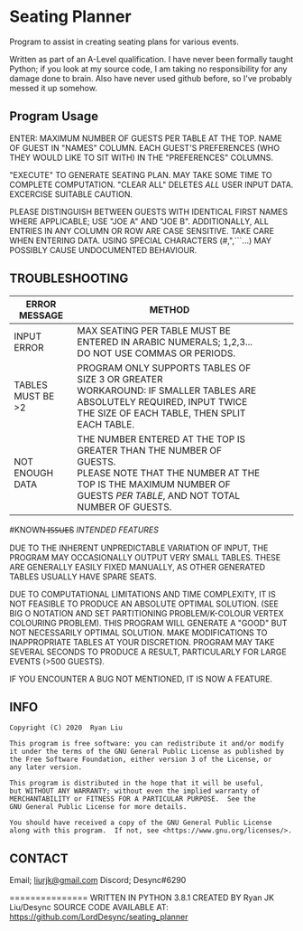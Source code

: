 # Seating Planner
Program to assist in creating seating plans for various events.

Written as part of an A-Level qualification.
I have never been formally taught Python; if you look at my source code, I am taking no responsibility for any damage done to brain.
Also have never used github before, so I've probably messed it up somehow.

## Program Usage

  ENTER:
      MAXIMUM NUMBER OF GUESTS PER TABLE AT THE TOP.
      NAME OF GUEST IN "NAMES" COLUMN.
      EACH GUEST'S PREFERENCES (WHO THEY WOULD LIKE TO SIT WITH) IN THE "PREFERENCES" COLUMNS.

  "EXECUTE" TO GENERATE SEATING PLAN. MAY TAKE SOME TIME TO COMPLETE COMPUTATION.
  "CLEAR ALL" DELETES *ALL* USER INPUT DATA. EXCERCISE SUITABLE CAUTION.

  PLEASE DISTINGUISH BETWEEN GUESTS WITH IDENTICAL FIRST NAMES WHERE APPLICABLE; USE "JOE A" AND "JOE B".
  ADDITIONALLY, ALL ENTRIES IN ANY COLUMN OR ROW ARE CASE SENSITIVE. TAKE CARE WHEN ENTERING DATA.
  USING SPECIAL CHARACTERS (#,",```...) MAY POSSIBLY CAUSE UNDOCUMENTED BEHAVIOUR.

## TROUBLESHOOTING

| ERROR MESSAGE     	| METHOD                                                                                                                                                                                     	|   	|   	|   	|
|-------------------	|--------------------------------------------------------------------------------------------------------------------------------------------------------------------------------------------	|---	|---	|---	|
| INPUT ERROR       	| MAX SEATING PER TABLE MUST BE ENTERED IN ARABIC NUMERALS; 1,2,3...<br>DO NOT USE COMMAS OR PERIODS.                                                                                        	|   	|   	|   	|
| TABLES MUST BE >2 	| PROGRAM ONLY SUPPORTS TABLES OF SIZE 3 OR GREATER<br>WORKAROUND: IF SMALLER TABLES ARE ABSOLUTELY REQUIRED, INPUT TWICE THE SIZE OF EACH TABLE, THEN SPLIT EACH TABLE.                     	|   	|   	|   	|
| NOT ENOUGH DATA   	| THE NUMBER ENTERED AT THE TOP IS GREATER THAN THE NUMBER OF GUESTS.<br>PLEASE NOTE THAT THE NUMBER AT THE TOP IS THE MAXIMUM NUMBER OF GUESTS *PER TABLE*, AND NOT TOTAL NUMBER OF GUESTS. 	|   	|   	|   	|

#KNOWN ̶I̶S̶S̶U̶E̶S *INTENDED FEATURES*

  DUE TO THE INHERENT UNPREDICTABLE VARIATION OF INPUT, THE PROGRAM MAY OCCASIONALLY OUTPUT VERY SMALL TABLES.
  THESE ARE GENERALLY EASILY FIXED MANUALLY, AS OTHER GENERATED TABLES USUALLY HAVE SPARE SEATS.

  DUE TO COMPUTATIONAL LIMITATIONS AND TIME COMPLEXITY, IT IS NOT FEASIBLE TO PRODUCE AN ABSOLUTE OPTIMAL SOLUTION.
  (SEE BIG O NOTATION AND SET PARTITIONING PROBLEM/K-COLOUR VERTEX COLOURING PROBLEM).
  THIS PROGRAM WILL GENERATE A "GOOD" BUT NOT NECESSARILY OPTIMAL SOLUTION. MAKE MODIFICATIONS TO INAPPROPRIATE TABLES AT YOUR DISCRETION.
  PROGRAM MAY TAKE SEVERAL SECONDS TO PRODUCE A RESULT, PARTICULARLY FOR LARGE EVENTS (>500 GUESTS).

  IF YOU ENCOUNTER A BUG NOT MENTIONED, IT IS NOW A FEATURE.

## INFO

    Copyright (C) 2020  Ryan Liu

    This program is free software: you can redistribute it and/or modify
    it under the terms of the GNU General Public License as published by
    the Free Software Foundation, either version 3 of the License, or
    any later version.

    This program is distributed in the hope that it will be useful,
    but WITHOUT ANY WARRANTY; without even the implied warranty of
    MERCHANTABILITY or FITNESS FOR A PARTICULAR PURPOSE.  See the
    GNU General Public License for more details.

    You should have received a copy of the GNU General Public License
    along with this program.  If not, see <https://www.gnu.org/licenses/>.

## CONTACT

  Email;   liurjk@gmail.com
  Discord; Desync#6290

===============
WRITTEN IN PYTHON 3.8.1
CREATED BY Ryan JK Liu/Desync
SOURCE CODE AVAILABLE AT: <https://github.com/LordDesync/seating_planner>
